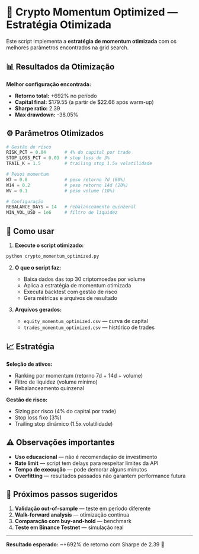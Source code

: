 # 🚀 Crypto Momentum Optimized — Estratégia Otimizada

Este script implementa a **estratégia de momentum otimizada** com os melhores parâmetros encontrados na grid search.

## 📊 **Resultados da Otimização**

**Melhor configuração encontrada:**
- **Retorno total:** +692% no período
- **Capital final:** $179.55 (a partir de $22.66 após warm-up)
- **Sharpe ratio:** 2.39
- **Max drawdown:** -38.05%

## ⚙️ **Parâmetros Otimizados**

```python
# Gestão de risco
RISK_PCT = 0.04       # 4% do capital por trade
STOP_LOSS_PCT = 0.03  # stop loss de 3%
TRAIL_K = 1.5         # trailing stop 1.5x volatilidade

# Pesos momentum
W7 = 0.8              # peso retorno 7d (80%)
W14 = 0.2             # peso retorno 14d (20%)
WV = 0.1              # peso volume (10%)

# Configuração
REBALANCE_DAYS = 14   # rebalanceamento quinzenal
MIN_VOL_USD = 1e6     # filtro de liquidez
```

## 🎯 **Como usar**

1. **Execute o script otimizado:**
```bash
python crypto_momentum_optimized.py
```

2. **O que o script faz:**
   - Baixa dados das top 30 criptomoedas por volume
   - Aplica a estratégia de momentum otimizada
   - Executa backtest com gestão de risco
   - Gera métricas e arquivos de resultado

3. **Arquivos gerados:**
   - `equity_momentum_optimized.csv` — curva de capital
   - `trades_momentum_optimized.csv` — histórico de trades

## 📈 **Estratégia**

**Seleção de ativos:**
- Ranking por momentum (retorno 7d + 14d + volume)
- Filtro de liquidez (volume mínimo)
- Rebalanceamento quinzenal

**Gestão de risco:**
- Sizing por risco (4% do capital por trade)
- Stop loss fixo (3%)
- Trailing stop dinâmico (1.5x volatilidade)

## ⚠️ **Observações importantes**

- **Uso educacional** — não é recomendação de investimento
- **Rate limit** — script tem delays para respeitar limites da API
- **Tempo de execução** — pode demorar alguns minutos
- **Overfitting** — resultados passados não garantem performance futura

## 🔄 **Próximos passos sugeridos**

1. **Validação out-of-sample** — teste em período diferente
2. **Walk-forward analysis** — otimização contínua
3. **Comparação com buy-and-hold** — benchmark
4. **Teste em Binance Testnet** — simulação real

---

**Resultado esperado:** ~+692% de retorno com Sharpe de 2.39 🎯
